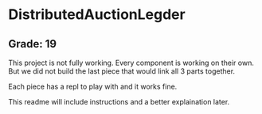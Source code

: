 # DistributedAuctionLegder

## Grade: 19

This project is not fully working. Every component is working on their own. But we did not build the last piece that would link all 3 parts together.

Each piece has a repl to play with and it works fine.

This readme will include instructions and a better explaination later.
